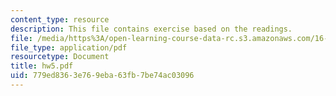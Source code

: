 ```yaml
---
content_type: resource
description: This file contains exercise based on the readings.
file: /media/https%3A/open-learning-course-data-rc.s3.amazonaws.com/16-100-aerodynamics-fall-2005/779ed8363e769eba63fb7be74ac03096_hw5.pdf
file_type: application/pdf
resourcetype: Document
title: hw5.pdf
uid: 779ed836-3e76-9eba-63fb-7be74ac03096
---
```

